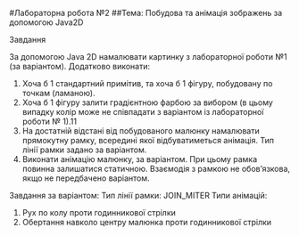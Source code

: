 #Лабораторна робота №2
##Тема: Побудова та анімація зображень за допомогою Java2D

Завдання

За допомогою Java 2D намалювати картинку з лабораторної роботи №1 
(за варіантом). 
Додатково виконати:
1. Хоча б 1 стандартний примітив, та хоча б 1 фігуру, побудовану по 
точкам (ламаною).
2. Хоча б 1 фігуру залити градієнтною фарбою за вибором (в цьому 
випадку колір може не співпадати з варіантом із лабораторної 
роботи № 1).11
3. На достатній відстані від побудованого малюнку намалювати 
прямокутну рамку, всередині якої відбуватиметься анімація. Тип лінії 
рамки задано за варіантом.
4. Виконати анімацію малюнку, за варіантом. При цьому рамка повинна 
залишатися статичною. Взаємодія з рамкою не обов’язкова, якщо не 
передбачено варіантом.

Завдання за варіантом:
Тип лінії рамки: JOIN_MITER
Типи анімацій: 
1. Рух по колу проти годинникової стрілки
2. Обертання навколо центру малюнка проти годинникової стрілки


